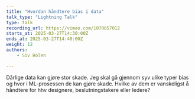 ```yaml
---
title: "Hvordan håndtere bias i data"
talk_type: "Lightning Talk"
type: talk
recording_url: https://vimeo.com/1070657012
starts_at: 2025-03-27T14:30:00Z
ends_at: 2025-03-27T14:40:00Z
weight: 12
authors:
    - Siv Holen

---
```

Dårlige data kan gjøre stor skade. Jeg skal gå gjennom syv ulike typer bias og hvor i ML-prosessen de kan gjøre skade. Hvilke av dem er vanskeligst å håndtere for hhv designere, beslutningstakere eller ledere?

